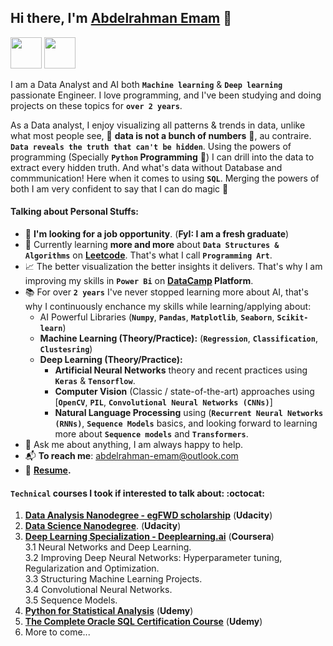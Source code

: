 ## Hi there, I'm <a href="https://www.linkedin.com/abdelrahman-emam">Abdelrahman Emam</a> :wave:

<p>
<a href="https://www.linkedin.com/abdelrahman-emam"><img src="https://asougidigital.com/service/img/publicidad-linkedin/linkedin-logo.png" width=50></a> <a href="https://medium.com/@abdelrahman.emam"><img src="https://www.webdesignerdepot.com/cdn-origin/uploads/2017/08/logotype-monogram.png" width=50></a>
</p>

I am a Data Analyst and AI both **`Machine learning`** & **`Deep learning`** passionate Engineer. I love programming, and I've been studying and doing projects on these topics for **`over 2 years`**.

As a Data analyst, I enjoy visualizing all patterns & trends in data, unlike what most people see, :red_circle: **data is not a bunch of numbers** :red_circle:, au contraire. **`Data reveals the truth that can't be hidden`**. Using the powers of programming (Specially **`Python` Programming** :snake:) I can drill into the data to extract every hidden truth. And what's data without Database and commmunication! Here when it comes to using **`SQL`**. Merging the powers of both I am very confident to say that I can do magic :crystal_ball:

#### Talking about Personal Stuffs:
- :office: **I'm looking for a job opportunity**. (**FyI: I am a fresh graduate**)
- :art: Currently learning **more and more** about **`Data Structures & Algorithms`** on **[Leetcode](www.leetcode.com)**. That's what I call **`Programming Art`**.
- :chart_with_upwards_trend: The better visualization the better insights it delivers. That's why I am improving my skills in **`Power Bi`** on **[DataCamp](www.datacamp.com) Platform**.
- :books: For over **`2 years`** I've never stopped learning more about AI, that's why I continuously enchance my skills while learning/applying about:
  - AI Powerful Libraries (**`Numpy`**, **`Pandas`**, **`Matplotlib`**, **`Seaborn`**, **`Scikit-learn`**)
  - **Machine Learning (Theory/Practice):** (**`Regression`**, **`Classification`**, **`Clustesring`**)
  - **Deep Learning (Theory/Practice):**
    - **Artificial Neural Networks** theory and recent practices using **`Keras`** & **`Tensorflow`**.
    - **Computer Vision** (Classic / state-of-the-art) approaches using [**`OpenCV`**, **`PIL`**, **`Convolutional Neural Networks (CNNs)`**]
    - **Natural Language Processing** using (**`Recurrent Neural Networks (RNNs)`**, **`Sequence Models`** basics, and looking forward to learning more about **`Sequence models`** and **`Transformers`**.
- :speech_balloon: Ask me about anything, I am always happy to help.
- :mailbox_with_mail: **To reach me**: abdelrahman-emam@outlook.com
- :memo: **[Resume](https://drive.google.com/file/d/1fSfjmxRyHvuqbsYPJdyOI3bNXsZc3QF_/view?usp=sharing).**

#### `Technical` courses I took if interested to talk about: :octocat:

1. **[Data Analysis Nanodegree - egFWD scholarship](https://egfwd.com/specializtion/data-analysis-advanced/)** (**Udacity**)
2. **[Data Science Nanodegree](https://www.udacity.com/course/data-scientist-nanodegree--nd025)**. (**Udacity**)
3. **[Deep Learning Specialization - Deeplearning.ai](https://www.coursera.org/specializations/deep-learning)** (**Coursera**)<br>
  3.1 Neural Networks and Deep Learning.<br>
  3.2 Improving Deep Neural Networks: Hyperparameter tuning, Regularization and Optimization.<br>
  3.3 Structuring Machine Learning Projects.<br>
  3.4 Convolutional Neural Networks.<br>
  3.5 Sequence Models.<br>
4. **[Python for Statistical Analysis](https://www.udemy.com/course/python-for-statistical-analysis/)** (**Udemy**)
5. **[The Complete Oracle SQL Certification Course](https://www.udemy.com/course/the-complete-oracle-sql-certification-course/)** (**Udemy**)
6. More to come... 
